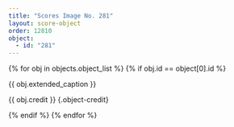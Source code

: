 ```yaml
---
title: "Scores Image No. 281"
layout: score-object
order: 12810
object:
  - id: "281"
---
```


{% for obj in objects.object_list %}
{% if obj.id == object[0].id %}

{{ obj.extended_caption }}

{{ obj.credit }} {.object-credit}

{% endif %}
{% endfor %}
